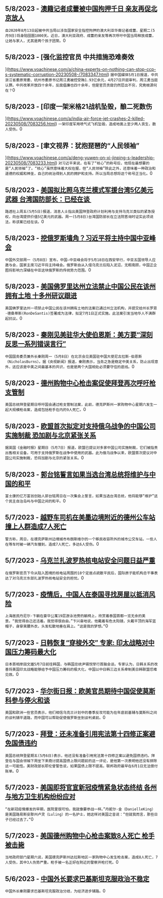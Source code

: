 
  ## 5/8/2023 - [澳籍记者成蕾被中国拘押千日 亲友再促北京放人](https://www.voachinese.com/a/missing-her-kids-aussie-journalist-cheng-lei-reaches-1000-days-in-chinese-jail-20230508/7083308.html)
 ```自2020年8月13日起被中共当局以涉及国家安全指控拘押的澳大利亚华裔记者成蕾，星期二(5月9日)将身陷囹圄1000天。近日，澳大利亚政府、成蕾的亲友等再次呼吁中国当局释放成蕾，让她与家人，尤其是两个孩子团聚。```0
  ## 5/8/2023 - [强化监控官员 中共措施恐难奏效



](https://www.voachinese.com/a/china-experts-on-nothing-can-stop-ccp-s-systematic-corruption-20230508-/7083347.html)
 ```据中国媒体5月1日报道，中共浙江省委原常委、杭州市委原书记周江勇被控受贿1.93亿余元，4月27日开庭审判，周江勇当庭认罪。中共改革开放四十余年，反腐倡廉也四十余年，但是官员贪腐仍然层出不穷，究竟根源何在？```0
  ## 5/8/2023 - [印度一架米格21战机坠毁，酿二死数伤

](https://www.voachinese.com/a/india-air-force-jet-crashes-2-killed-20230508/7083256.html)
 ```一架印度军用喷气式飞机坠毁，造成地面上至少两人丧生，数人受伤。```0
  ## 5/8/2023 - [聿文视界：犹抱琵琶的“人民领袖”

](https://www.voachinese.com/a/deng-yuwen-on-xi-jinping-s-leadership-20230508/7083233.html)
 ```对习近平来说，在有了“核心”的称号后，他现在最想要的是“人民领袖”了。“核心”虽然意味着大权在握，但“人民领袖”除此之外，还意味着一种政治和道德的权威和神圣，自己的统治得到人民的拥护和支持。所以当局总想将这个称号正当化。```0
  ## 5/8/2023 - [美国拟比照乌克兰模式军援台湾5亿美元武器 台湾国防部长：已经在谈 ](https://www.voachinese.com/a/taiwan-us-arms-aid-20230508/7083203.html)
 ```路透社上周五(5月5日)报道，消息人士指出美国拜登政府计划利用与支持乌克兰类似的紧急授权，向台湾提供价值5亿美元的武器。周一(5月8日)台湾国防部长在立法院答询时证实此项说法，称该案已经在谈。```0
  ## 5/8/2023 - [挖俄罗斯墙角？习近平将主持中国中亚峰会](https://www.voachinese.com/a/china-central-asia-summit-20230508/7083182.html)
 ```中国外交部周一（5月8日）宣布，中国—中亚峰会将于5月18日在西安举行，中亚五国领导人应邀与会，国家主席习近平将主持峰会。俄罗斯自从入侵乌克兰后陷入泥沼，无暇南顾，中国正企图将影响力深植在中亚这块俄罗斯的传统势力范围。```0
  ## 5/8/2023 - [美国佛罗里达州立法禁止中国公民在该州拥有土地 十多州研议跟进](https://www.voachinese.com/a/florida-leigislation-chinese-land-ownership-20230508/7083177.html)
 ```美国佛罗里达州一项禁止中国公民在该州拥有土地的法案已通过州立法机构，并提交给州长罗恩·德桑蒂斯(RonDeSantis)签署成为法律，拟定7月1日正式实施。此法案引发当地华人不满群起抗议。```0
  ## 5/8/2023 - [秦刚见美驻华大使伯恩斯：美方要“深刻反思一系列错误言行”](https://www.voachinese.com/a/chinese-foreign-minister-meets-us-ambassador-20230508/7083140.html)
 ```中国国务委员兼外长秦刚周一（5月8日）在北京会见美国驻中国大使尼古拉斯·伯恩斯（NicholasBurns）。据《央视新闻》报道，秦刚表示，当务之急是稳定中美关系，防止出现意外，这应该是中美之间最基本的共识，也是是两个大国相处必须要守住的底线。```0
  ## 5/8/2023 - [德州购物中心枪击案促使拜登再次呼吁枪支管制](https://www.voachinese.com/a/biden-texas-shooting-20230508/7083105.html)
 ```美国总统拜登星期日呼吁国会通过枪支管制法案，此前，德克萨斯州一家购物中心星期六发生一起大规模枪击案，造成包括枪手在内的9人死亡。```0
  ## 5/8/2023 - [ 欧盟首次拟定对支持俄乌战争的中国公司实施制裁 恐加剧与北京紧张关系](https://www.voachinese.com/a/eu-china-companies-20230507/7083084.html)
 ```据英国《金融时报》星期日（5月7日）报道，欧盟已提议对多家中国公司实施制裁，它们被指责出售相关设备，可用于支持俄罗斯在战争中使用的武器。此为俄乌战争以来，欧盟首次提议对中国公司实施制裁，恐将加剧与北京的紧张关系。```0
  ## 5/8/2023 - [郭台铭誓言如果当选台湾总统将维护与中国的和平](https://www.voachinese.com/a/foxconn-founder-vows-to-preserve-peace-with-china-if-elected-taiwan-president/7083044.html)
 ```富士康的亿万富翁创始人郭台铭周日在一次集会上誓言，如果当选台湾总统，他将能够“维护”这个民主自治岛屿与中国之间的和平。```0
  ## 5/7/2023 - [越野车司机在美墨边境附近的德州公车站撞上人群造成7人死亡](https://www.voachinese.com/a/suv-driver-hits-crowd-at-texas-bus-stop-near-border-7-dead/7082678.html)
 ```警方称，周日，在德克萨斯州边境城市布朗斯维尔的一个移民收容所外的城市公交车站，一些人在等车时被一辆汽车撞到，造成7人死亡，多达6人受伤。```0
  ## 5/7/2023 - [乌克兰扎波罗热核电站安全问题日益严重  ](https://www.voachinese.com/a/safety-concerns-mount-over-zaporizhzhia-nuclear-power-plant-/7082632.html)
 ```在俄罗斯官员下令从陷入困境的核电站周围的18个定居点疏散平民后，国际原子能机构总干事表达了对乌克兰东部扎波罗热核电站安全的担忧。```0
  ## 5/7/2023 - [疫情后，中国人在泰国寻找房屋以抵消风险](https://www.voachinese.com/a/chinese-scour-thailand-for-homes-to-offset-risks-after-pandemic/7082619.html)
 ```上海居民丹尼尔·卞躺在豪华公寓19层游泳池旁的躺椅上，欣赏着泰国首都一览无余的美景。“我觉得自己还活着。我觉得很自由，”卞兴奋地说，他戴着有色太阳镜，头戴平顶的海军蓝帽子，身穿束腰外衣，头发松散地垂在肩上。“这是我的梦想。”```0
  ## 5/7/2023 - [日韩恢复“穿梭外交” 专家: 印太战略对中国压力筹码最大化](https://www.voachinese.com/a/mending-ties-to-counterbalance-regional-threats-japan-korea-to-reboot-shuttle-diplomacy/7082477.html)
 ```日本首相岸田文雄5月7日前往韩国，与韩国总统尹锡悦举行首脑会谈。专家认为，日韩关系的改善将美国印太战略能够给予中国压力筹码的极大化，中国以中日韩三边关系牵制美日韩联盟恐难见效。```0
  ## 5/7/2023 - [华尔街日报：欧美官员期待中国促使莫斯科参与停火和谈](https://www.voachinese.com/a/us-and-allies-look-at-potential-china-role-in-ending-ukraine-war-20230507/7082453.html)
 ```美国和欧洲一些官员表示，他们相信乌克兰计划中的春季反攻可能为在年底前基辅与莫斯科之间的谈判铺平道路，而中国可以帮助促使俄罗斯坐到谈判桌前。```0
  ## 5/7/2023 - [拜登：还未准备引用宪法第十四修正案避免国债违约](https://www.voachinese.com/a/biden-says-not-yet-ready-to-invoke-14th-amendment--20230507/7082321.html)
 ```美国总统拜登星期五(5月6日)表示，他还没有准备引用宪法第十四修正案以避免国债违约。拜登在与国会领袖下周坐下来商讨提高国债上限问题前的这一评论，是他第一次表明他还没有排除这一可能性。美财政部长耶伦曾警告说，如果国债上限不提高，联邦政府最早在6月1日无法偿付账单。```0
  ## 5/7/2023 - [美国即将官宣新冠疫情紧急状态终结 各州与地方卫生机构纷纷应对](https://www.voachinese.com/a/us-covid-emergency-20230507/7082254.html)
 ```“在新冠疫情爆发的早期，医院里很可怕，我就像要参战一样。”丹妮尔·金（DanielleKing）是美国路易斯安那州卢灵（Luling）的一名护士，她这样对美国之音说：“但就我而言，那些日子已经过去了。”```0
  ## 5/7/2023 - [美国德州购物中心枪击案致8人死亡 枪手被击毙](https://www.voachinese.com/a/texas-shooting-20230506/7082222.html)
 ```当地政府部门星期六说，美国德克萨斯州达拉斯地区一家购物中心发生枪击案，造成8人死亡，7人受伤，其中3人伤势严重。枪手被一名正好在附近的警察开枪打死。```0
  ## 5/6/2023 - [中国外长要求巴基斯坦克服政治不稳定](https://www.voachinese.com/a/china-ask-pakistan-to-overcome-instability-20230506/7081894.html)
 ```中国外长秦刚要求巴基斯坦克服政治分歧，为经济进步铺路。```0